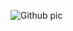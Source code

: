 ![Github pic](https://user-images.githubusercontent.com/36674091/104006759-d7ac2d80-519e-11eb-984e-e0802e901cc9.png)
